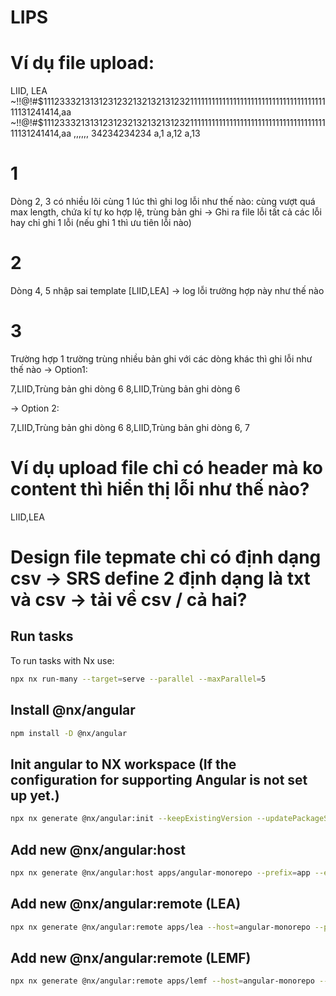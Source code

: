 # LIPS

# Ví dụ file upload:

LIID, LEA
~!!@!#$11123332131312312321321321312321111111111111111111111111111111111111111131241414,aa
~!!@!#$11123332131312312321321321312321111111111111111111111111111111111111111131241414,aa
,,,,,,
34234234234
a,1
a,12
a,13

# 1

Dòng 2, 3 có nhiều lõi cùng 1 lúc thì ghi log lỗi như thế nào: cùng vượt quá max length, chứa kí tự ko hợp lệ, trùng bản ghi
-> Ghi ra file lỗi tất cả các lỗi hay chỉ ghi 1 lỗi (nếu ghi 1 thì ưu tiên lỗi nào)

# 2

Dòng 4, 5 nhập sai template [LIID,LEA] -> log lỗi trường hợp này như thế nào

# 3

Trường hợp 1 trường trùng nhiều bản ghi với các dòng khác thì ghi lỗi như thế nào
-> Option1:

7,LIID,Trùng bản ghi dòng 6
8,LIID,Trùng bản ghi dòng 6

-> Option 2:

7,LIID,Trùng bản ghi dòng 6
8,LIID,Trùng bản ghi dòng 6, 7

# Ví dụ upload file chỉ có header mà ko content thì hiển thị lỗi như thế nào?

LIID,LEA

# Design file tepmate chỉ có định dạng csv -> SRS define 2 định dạng là txt và csv -> tải về csv / cả hai?

## Run tasks

To run tasks with Nx use:

```sh
npx nx run-many --target=serve --parallel --maxParallel=5
```

## Install @nx/angular

```sh
npm install -D @nx/angular
```

## Init angular to NX workspace (If the configuration for supporting Angular is not set up yet.)

```sh
npx nx generate @nx/angular:init --keepExistingVersion --updatePackageScripts
```

## Add new @nx/angular:host

```sh
npx nx generate @nx/angular:host apps/angular-monorepo --prefix=app --e2eTestRunner=none
```

## Add new @nx/angular:remote (LEA)

```sh
npx nx generate @nx/angular:remote apps/lea --host=angular-monorepo --prefix=app --e2eTestRunner=none
```

## Add new @nx/angular:remote (LEMF)

```sh
npx nx generate @nx/angular:remote apps/lemf --host=angular-monorepo --prefix=app --e2eTestRunner=none
```

